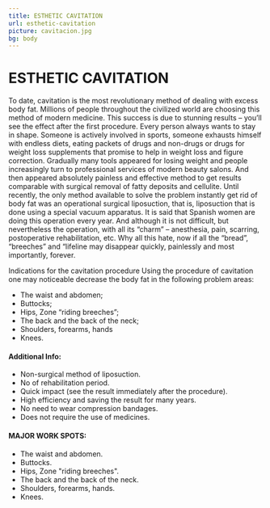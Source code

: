 ```yaml
---
title: ESTHETIC CAVITATION
url: esthetic-cavitation
picture: cavitacion.jpg
bg: body
---
```


# ESTHETIC CAVITATION

To date, cavitation is the most revolutionary method of dealing with excess body fat. Millions of people throughout the civilized world are choosing this method of modern medicine. This success is due to stunning results – you’ll see the effect after the first procedure.
Every person always wants to stay in shape. Someone is actively involved in sports, someone exhausts himself with endless diets, eating packets of drugs and non-drugs or drugs for weight loss supplements that promise to help in weight loss and figure correction. Gradually many tools appeared for losing weight and people increasingly turn to professional services of modern beauty salons. And then appeared absolutely painless and effective method to get results comparable with surgical removal of fatty deposits and cellulite.
Until recently, the only method available to solve the problem instantly get rid of body fat was an operational surgical liposuction, that is, liposuction that is done using a special vacuum apparatus. It is said that Spanish women are doing this operation every year. And although it is not difficult, but nevertheless the operation, with all its “charm” – anesthesia, pain, scarring, postoperative rehabilitation, etc. Why all this hate, now if all the “bread”, “breeches” and “lifeline may disappear quickly, painlessly and most importantly, forever.

Indications for the cavitation procedure 
Using the procedure of cavitation one may noticeable decrease the body fat in the following problem areas:

- The waist and abdomen;
- Buttocks;
- Hips, Zone “riding breeches”;
- The back and the back of the neck;
- Shoulders, forearms, hands
- Knees.

#### Additional Info:

- Non-surgical method of liposuction. 
- No of rehabilitation period.
- Quick impact (see the result immediately after the procedure).
- High efficiency and saving the result for many years. 
- No need to wear compression bandages. 
- Does not require the use of medicines.

#### MAJOR WORK SPOTS:

- The waist and abdomen.
- Buttocks.
- Hips, Zone "riding breeches".
- The back and the back of the neck. 
- Shoulders, forearms, hands. 
- Knees.


